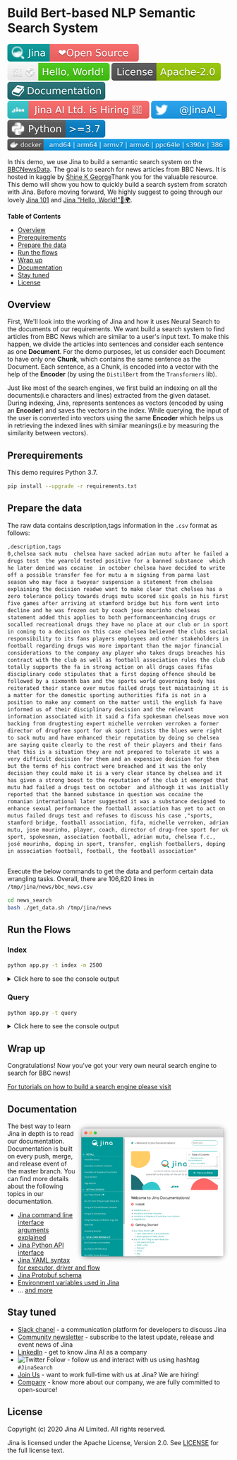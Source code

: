 # Build Bert-based NLP Semantic Search System

<p align="center">

[![Jina](https://github.com/jina-ai/jina/blob/master/.github/badges/jina-badge.svg "We fully commit to open-source")](https://jina.ai)
[![Jina](https://github.com/jina-ai/jina/blob/master/.github/badges/jina-hello-world-badge.svg "Run Jina 'Hello, World!' without installing anything")](https://github.com/jina-ai/jina#jina-hello-world-)
[![Jina](https://github.com/jina-ai/jina/blob/master/.github/badges/license-badge.svg "Jina is licensed under Apache-2.0")](#license)
[![Jina Docs](https://github.com/jina-ai/jina/blob/master/.github/badges/docs-badge.svg "Checkout our docs and learn Jina")](https://docs.jina.ai)
[![We are hiring](https://github.com/jina-ai/jina/blob/master/.github/badges/jina-corp-badge-hiring.svg "We are hiring full-time position at Jina")](https://jobs.jina.ai)
<a href="https://twitter.com/intent/tweet?text=%F0%9F%91%8DCheck+out+Jina%3A+the+New+Open-Source+Solution+for+Neural+Information+Retrieval+%F0%9F%94%8D%40JinaAI_&url=https%3A%2F%2Fgithub.com%2Fjina-ai%2Fjina&hashtags=JinaSearch&original_referer=http%3A%2F%2Fgithub.com%2F&tw_p=tweetbutton" target="_blank">
  <img src="https://github.com/jina-ai/jina/blob/master/.github/badges/twitter-badge.svg"
       alt="tweet button" title="👍Share Jina with your friends on Twitter"></img>
</a>
[![Python 3.7 3.8](https://github.com/jina-ai/jina/blob/master/.github/badges/python-badge.svg "Jina supports Python 3.7 and above")](#)
[![Docker](https://github.com/jina-ai/jina/blob/master/.github/badges/docker-badge.svg "Jina is multi-arch ready, can run on differnt architectures")](https://hub.docker.com/r/jinaai/jina/tags)

</p>

In this demo, we use Jina to build a semantic search system on the [BBCNewsData](https://www.kaggle.com/shineucc/bbc-news-dataset). The goal is to search for news articles from BBC News. It is hosted in kaggle by [Shine K George](https://www.kaggle.com/shineucc/)Thank you for the valuable resource. This demo will show you how to quickly build a search system from scratch with Jina. Before moving forward, We highly suggest to going through our lovely [Jina 101](https://github.com/jina-ai/jina/tree/master/docs/chapters/101) and [Jina "Hello, World!"👋🌍](https://github.com/jina-ai/jina#jina-hello-world-).



<!-- START doctoc generated TOC please keep comment here to allow auto update -->
<!-- DON'T EDIT THIS SECTION, INSTEAD RE-RUN doctoc TO UPDATE -->
**Table of Contents**

- [Overview](#overview)
- [Prerequirements](#prerequirements)
- [Prepare the data](#prepare-the-data)
- [Run the flows](#run-the-flows)
- [Wrap up](#wrap-up)
- [Documentation](#documentation)
- [Stay tuned](#stay-tuned)
- [License](#license)

<!-- END doctoc generated TOC please keep comment here to allow auto update -->



## Overview

First, We'll look into the working of Jina and how it uses Neural Search to the documents of our requirements. We want build a search system to find articles from BBC News which are similar to a user's input text. To make this happen, we divide the articles into sentences and consider each sentence as one **Document**. For the demo purposes, let us consider each Document to have only one **Chunk**, which contains the same sentence as the Document. Each sentence, as a Chunk, is encoded into a vector with the help of the **Encoder** (by using the `DistilBert` from the  `Transformers` lib).

Just like most of the search engines, we first build an indexing on all the documents(i.e characters and lines) extracted from the given dataset. During indexing, Jina, represents sentences as vectors (encoded by using an **Encoder**) and saves the vectors in the index. While querying, the input of the user is converted into vectors using the same **Encoder** which helps us in retrieving the indexed lines with similar meanings(i.e by measuring the similarity between vectors).


## Prerequirements

This demo requires Python 3.7.

```bash
pip install --upgrade -r requirements.txt
```


## Prepare the data

The raw data contains description,tags information in the `.csv` format as follows:

```
,description,tags
0,chelsea sack mutu  chelsea have sacked adrian mutu after he failed a drugs test  the yearold tested positive for a banned substance  which he later denied was cocaine  in october chelsea have decided to write off a possible transfer fee for mutu a m signing from parma last season who may face a twoyear suspension a statement from chelsea explaining the decision readwe want to make clear that chelsea has a zero tolerance policy towards drugs mutu scored six goals in his first five games after arriving at stamford bridge but his form went into decline and he was frozen out by coach jose mourinho chelseas statement added this applies to both performanceenhancing drugs or socalled recreational drugs they have no place at our club or in sport in coming to a decision on this case chelsea believed the clubs social responsibility to its fans players employees and other stakeholders in football regarding drugs was more important than the major financial considerations to the company any player who takes drugs breaches his contract with the club as well as football association rules the club totally supports the fa in strong action on all drugs cases fifas disciplinary code stipulates that a first doping offence should be followed by a sixmonth ban and the sports world governing body has reiterated their stance over mutus failed drugs test maintaining it is a matter for the domestic sporting authorities fifa is not in a position to make any comment on the matter until the english fa have informed us of their disciplinary decision and the relevant information associated with it said a fifa spokesman chelseas move won backing from drugtesting expert michelle verroken verroken a former director of drugfree sport for uk sport insists the blues were right to sack mutu and have enhanced their reputation by doing so chelsea are saying quite clearly to the rest of their players and their fans that this is a situation they are not prepared to tolerate it was a very difficult decision for them and an expensive decision for them but the terms of his contract were breached and it was the only decision they could make it is a very clear stance by chelsea and it has given a strong boost to the reputation of the club it emerged that mutu had failed a drugs test on october  and although it was initially reported that the banned substance in question was cocaine the romanian international later suggested it was a substance designed to enhance sexual performance the football association has yet to act on mutus failed drugs test and refuses to discuss his case ,"sports, stamford bridge, football association, fifa, michelle verroken, adrian mutu, jose mourinho, player, coach, director of drug-free sport for uk sport, spokesman, association football, adrian mutu, chelsea f.c., josé mourinho, doping in sport, transfer, english footballers, doping in association football, football, the football association"


```

Execute the below commands to get the data and perform certain data wrangling tasks. Overall, there are 106,820 lines in `/tmp/jina/news/bbc_news.csv`

```bash
cd news_search
bash ./get_data.sh /tmp/jina/news
```

## Run the Flows

### Index


```bash
python app.py -t index -n 2500
```

<details>
<summary>Click here to see the console output</summary>

<p align="center">
  <img src=".images/index.png?raw=true" alt="index flow console output">
</p>

</details>


### Query

```bash
python app.py -t query
```

<details>
<summary>Click here to see the console output</summary>

<p align="center">
  <img src="images/query.png?raw=true" alt="query flow console output">
</p>

</details>


## Wrap up
Congratulations! Now you've got your very own neural search engine to search for BBC news!

[For tutorials on how to build a search engine please visit](https://github.com/jina-ai/examples/tree/master/southpark-search)

## Documentation

<a href="https://docs.jina.ai/">
<img align="right" width="350px" src="https://github.com/jina-ai/jina/blob/master/.github/jina-docs.png" />
</a>

The best way to learn Jina in depth is to read our documentation. Documentation is built on every push, merge, and release event of the master branch. You can find more details about the following topics in our documentation.

- [Jina command line interface arguments explained](https://docs.jina.ai/chapters/cli/index.html)
- [Jina Python API interface](https://docs.jina.ai/api/jina.html)
- [Jina YAML syntax for executor, driver and flow](https://docs.jina.ai/chapters/yaml/yaml.html)
- [Jina Protobuf schema](https://docs.jina.ai/chapters/proto/index.html)
- [Environment variables used in Jina](https://docs.jina.ai/chapters/envs.html)
- ... [and more](https://docs.jina.ai/index.html)

## Stay tuned

- [Slack chanel](https://join.slack.com/t/jina-ai/shared_invite/zt-dkl7x8p0-rVCv~3Fdc3~Dpwx7T7XG8w) - a communication platform for developers to discuss Jina
- [Community newsletter](mailto:newsletter+subscribe@jina.ai) - subscribe to the latest update, release and event news of Jina
- [LinkedIn](https://www.linkedin.com/company/jinaai/) - get to know Jina AI as a company
- ![Twitter Follow](https://img.shields.io/twitter/follow/JinaAI_?label=Follow%20%40JinaAI_&style=social) - follow us and interact with us using hashtag `#JinaSearch`
- [Join Us](mailto:hr@jina.ai) - want to work full-time with us at Jina? We are hiring!
- [Company](https://jina.ai) - know more about our company, we are fully committed to open-source!


## License

Copyright (c) 2020 Jina AI Limited. All rights reserved.

Jina is licensed under the Apache License, Version 2.0. See [LICENSE](https://github.com/jina-ai/jina/blob/master/LICENSE) for the full license text.
